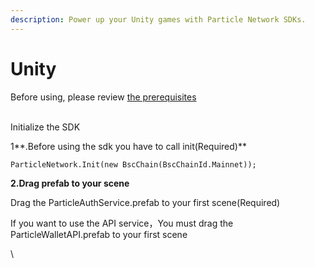 ```yaml
---
description: Power up your Unity games with Particle Network SDKs.
---
```


# Unity

Before using, please review [the prerequisites](../../dashboard/unity-sdk-prerequisites.md)

\
Initialize the SDK

1**.Before using the sdk you have to call init(Required)**&#x20;

```
ParticleNetwork.Init(new BscChain(BscChainId.Mainnet));
```

**2.Drag prefab to your scene**

Drag the ParticleAuthService.prefab to your first scene(Required)&#x20;

If you  want to use the API service，You must drag the ParticleWalletAPI.prefab to your first scene



\
